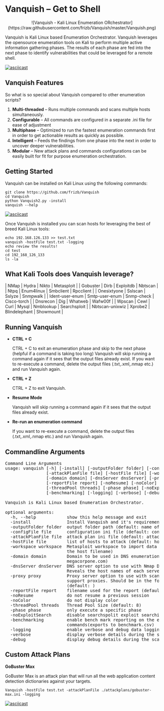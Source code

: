 # Vanquish – Get to Shell

<center>![Vanquish - Kali Linux Enumeration ORchestrator](https://raw.githubusercontent.com/frizb/Vanquish/master/Vanquish.png)</center>

Vanquish is Kali Linux based Enumeration Orchestrator.  Vanquish leverages the opensource enumeration tools on Kali to perform multiple active information gathering phases. The results of each phase are fed into the next phase to identify vulnerabilities that could be leveraged for a remote shell.  

[![asciicast](https://asciinema.org/a/AoAay13XL1qJuy35jt45FCIzp.png)](https://asciinema.org/a/AoAay13XL1qJuy35jt45FCIzp)

## Vanquish Features
So what is so special about Vanquish compared to other enumeration scripts?

1.	**Multi-threaded** – Runs multiple commands and scans multiple hosts simultaneously.
2.	**Configurable** – All commands are configured in a separate .ini file for ease of adjustment
3.	**Multiphase** – Optimized to run the fastest enumeration commands first in order to get actionable results as quickly as possible.
4.	**Intelligent** – Feeds the findings from one phase into the next in order to uncover deeper vulnerabilities.
5.	**Modular** – New attack plans and commands configurations can be easily built for fit for purpose enumeration orchestration.

## Getting Started

Vanquish can be installed on Kali Linux using the following commands:

    git clone https://github.com/frizb/Vanquish
    cd Vanquish
    python Vanquish2.py -install
    vanquish --help

[![asciicast](https://asciinema.org/a/87e2AIjr9ZVF6RM8B9ObDNcEX.png)](https://asciinema.org/a/87e2AIjr9ZVF6RM8B9ObDNcEX)

Once Vanquish is installed you can scan hosts for leveraging the best of breed Kali Linux tools:

    echo 192.168.126.133 >> test.txt
    vanquish -hostFile test.txt -logging
    echo review the results!
    cd test
    cd 192_168_126_133
    ls -la

## What Kali Tools does Vanquish leverage?
| NMap | Hydra | Nikto | Metasploit |
| Gobuster | Dirb | Exploitdb | Nbtscan |
| Ntpq | Enum4linux | Smbclient | Rpcclient |
| Onesixtyone | Sslscan | Sslyze | Snmpwalk |
| Ident-user-enum | Smtp-user-enum | Snmp-check | Cisco-torch |
| Dnsrecon | Dig | Whatweb | Wafw00f |
| Wpscan | Cewl  | Curl | Mysql | Nmblookup | Searchsploit |
| Nbtscan-unixwiz | Xprobe2 | Blindelephant | Showmount |

## Running Vanquish

- **CTRL + C**

    CTRL + C to exit an enumeration phase and skip to the next phase (helpful if a command is taking too long)
    Vanquish will skip running a command again if it sees that the output files already exist.
    If you want to re-execute a command, delete the output files (.txt,.xml,.nmap etc.) and run Vanquish again.

- **CTRL + Z**

    CTRL + Z to exit Vanquish.
    
- **Resume Mode**

    Vanquish will skip running a command again if it sees that the output files already exist.

- **Re-run an enumeration command**

    If you want to re-execute a command, delete the output files (.txt,.xml,.nmap etc.) and run Vanquish again.

## Commandline Arguments
<pre>
Command Line Arguments
usage: vanquish [-h] [-install] [-outputFolder folder] [-configFile file]
                [-attackPlanFile file] [-hostFile file] [-workspace workspace]
                [-domain domain] [-dnsServer dnsServer] [-proxy proxy]
                [-reportFile report] [-noResume] [-noColor]
                [-threadPool threads] [-phase phase] [-noExploitSearch]
                [-benchmarking] [-logging] [-verbose] [-debug]

Vanquish is Kali Linux based Enumeration Orchestrator.

optional arguments:
  -h, --help            show this help message and exit
  -install              Install Vanquish and it's requirements
  -outputFolder folder  output folder path (default: name of the host file))
  -configFile file      configuration ini file (default: config.ini)
  -attackPlanFile file  attack plan ini file (default: attackplan.ini)
  -hostFile file        list of hosts to attack (default: hosts.txt)
  -workspace workspace  Metasploit workspace to import data into (default: is
                        the host filename)
  -domain domain        Domain to be used in DNS enumeration (default:
                        megacorpone.com)
  -dnsServer dnsServer  DNS server option to use with Nmap DNS enumeration.
                        Reveals the host names of each server (default: )
  -proxy proxy          Proxy server option to use with scanning tools that
                        support proxies. Should be in the format of ip:port
                        (default: )
  -reportFile report    filename used for the report (default: report.txt)
  -noResume             do not resume a previous session
  -noColor              do not display color
  -threadPool threads   Thread Pool Size (default: 8)
  -phase phase          only execute a specific phase
  -noExploitSearch      disable searchspolit exploit searching
  -benchmarking         enable bench mark reporting on the execution time of
                        commands(exports to benchmark.csv)
  -logging              enable verbose and debug data logging to files
  -verbose              display verbose details during the scan
  -debug                display debug details during the scan
</pre>

## Custom Attack Plans

**GoBuster Max**

GoBuster Max is an attack plan that will run all the web application content detection dictionaries against your targets.

    Vanquish -hostFile test.txt -attackPlanFile ./attackplans/gobuster-max.ini -logging
    
[![asciicast](https://asciinema.org/a/U6TvUgVUhLDI4zRKjLpEaY3Ps.png)](https://asciinema.org/a/U6TvUgVUhLDI4zRKjLpEaY3Ps)

